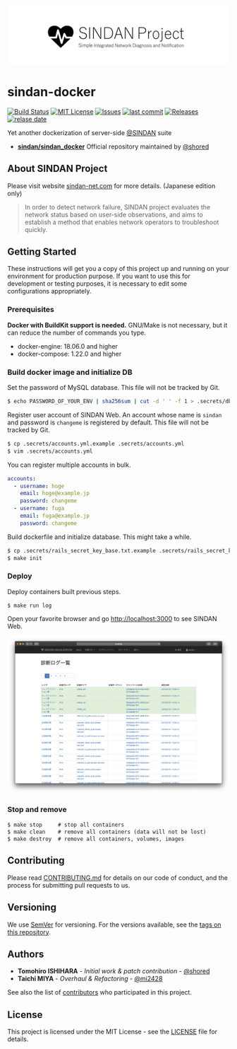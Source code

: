  ![SINDAN Project](https://raw.githubusercontent.com/mi2428/sindan-docker/screenshot/logo.png)

# sindan-docker

[![Build Status](https://travis-ci.com/mi2428/sindan-docker.svg?token=4rNKUsBRFsZs9zARiDBB&branch=master)](https://travis-ci.com/mi2428/sindan-docker) [![MIT License](http://img.shields.io/badge/license-MIT-blue.svg?style=flat)](LICENSE) [![Issues](https://img.shields.io/github/issues/mi2428/sindan-docker)](https://github.com/mi2428/sindan-docker/issues)
[![last commit](https://img.shields.io/github/last-commit/mi2428/sindan-docker)](https://github.com/mi2428/sindan-docker/commits) [![Releases](https://img.shields.io/github/release/mi2428/sindan-docker)](https://github.com/mi2428/sindan-docker/releases)  [![relase date](https://img.shields.io/github/release-date/mi2428/sindan-docker)](https://github.com/mi2428/sindan-docker/releases)

Yet another dockerization of server-side [@SINDAN](https://github.com/SINDAN) suite
- **[sindan/sindan_docker](https://github.com/SINDAN/sindan_docker)** Official repository maintained by [@shored](https://github.com/shored)

## About SINDAN Project
Please visit website [sindan-net.com](https://www.sindan-net.com) for more details. (Japanese edition only)

> In order to detect network failure, SINDAN project evaluates the network status based on user-side observations, and aims to establish a method that enables network operators to troubleshoot quickly.

## Getting Started
These instructions will get you a copy of this project up and running on your environment for production purpose.
If you want to use this for development or testing purposes, it is necessary to edit some configurations appropriately.

### Prerequisites
**Docker with BuildKit support is needed.**
GNU/Make is not necessary, but it can reduce the number of commands you type.

- docker-engine: 18.06.0 and higher
- docker-compose: 1.22.0 and higher

### Build docker image and initialize DB
Set the password of MySQL database.
This file will not be tracked by Git.
```bash
$ echo PASSWORD_OF_YOUR_ENV | sha256sum | cut -d ' ' -f 1 > .secrets/db_password.txt
```
Register user account of SINDAN Web.
An account whose name is `sindan` and password is `changeme` is registered by default.
This file will not be tracked by Git.
```bash
$ cp .secrets/accounts.yml.example .secrets/accounts.yml
$ vim .secrets/accounts.yml
```
You can register multiple accounts in bulk.
```yml
accounts:
  - username: hoge
    email: hoge@example.jp
    password: changeme
  - username: fuga
    email: fuga@example.jp
    password: changeme
```
Build dockerfile and initialize database.
This might take a while.
```bash
$ cp .secrets/rails_secret_key_base.txt.example .secrets/rails_secret_key_base.txt
$ make init
```

### Deploy
Deploy containers built previous steps.
```
$ make run log
```
Open your favorite browser and go [http://localhost:3000](http://localhost:3000) to see SINDAN Web.

![Safari screenshot](https://raw.githubusercontent.com/mi2428/sindan-docker/screenshot/safari.png)

### Stop and remove
```
$ make stop     # stop all containers
$ make clean    # remove all containers (data will not be lost)
$ make destroy  # remove all containers, volumes, images
```

## Contributing
Please read [CONTRIBUTING.md](CONTRIBUTING.md) for details on our code of conduct, and the process for submitting pull requests to us.

## Versioning
We use [SemVer](http://semver.org/) for versioning. For the versions available, see the [tags on this repository](https://github.com/mi2428/sindan-docker/tags).

## Authors
- **Tomohiro ISHIHARA** - *Initial work & patch contribution* - [@shored](https://github.com/shored)
- **Taichi MIYA** - *Overhaul & Refactoring* - [@mi2428](https://github.com/mi2428)

See also the list of [contributors](https://github.com/mi2428/sindan-docker/graphs/contributors) who participated in this project.

## License
This project is licensed under the MIT License - see the [LICENSE](LICENSE) file for details.
